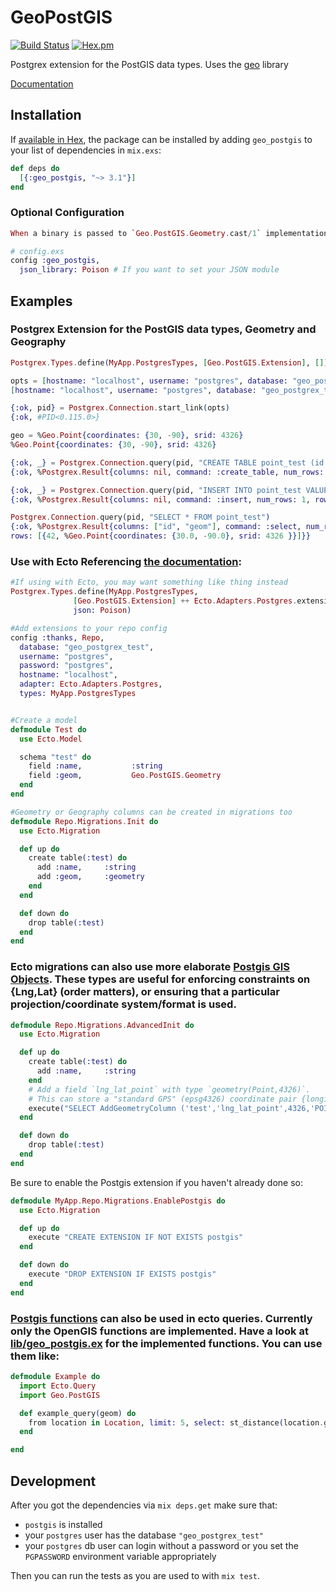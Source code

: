 # GeoPostGIS

[![Build Status](https://travis-ci.org/bryanjos/geo_postgis.svg?branch=master)](https://travis-ci.org/bryanjos/geo_postgis)
[![Hex.pm](https://img.shields.io/hexpm/v/geo_postgis.svg)](https://hex.pm/packages/geo_postgis)

Postgrex extension for the PostGIS data types. Uses the [geo](https://github.com/bryanjos/geo) library

[Documentation](http://hexdocs.pm/geo_postgis)

## Installation

If [available in Hex](https://hex.pm/docs/publish), the package can be installed
by adding `geo_postgis` to your list of dependencies in `mix.exs`:

```elixir
def deps do
  [{:geo_postgis, "~> 3.1"}]
end
```

### Optional Configuration

```elixir
When a binary is passed to `Geo.PostGIS.Geometry.cast/1` implementation of `Ecto.Type.cast/1`, it is assumed to be a GeoJSON string. When this happens, geo_postgis will use Poison, by default, to convert the binary to a map and then convert that map to one of the Geo structs. If in these cases you would like to use a different JSON parser, you can set the config below.

# config.exs
config :geo_postgis,
  json_library: Poison # If you want to set your JSON module
```

## Examples

### Postgrex Extension for the PostGIS data types, Geometry and Geography

```elixir
Postgrex.Types.define(MyApp.PostgresTypes, [Geo.PostGIS.Extension], [])

opts = [hostname: "localhost", username: "postgres", database: "geo_postgrex_test", types: MyApp.PostgresTypes ]
[hostname: "localhost", username: "postgres", database: "geo_postgrex_test", types: MyApp.PostgresTypes]

{:ok, pid} = Postgrex.Connection.start_link(opts)
{:ok, #PID<0.115.0>}

geo = %Geo.Point{coordinates: {30, -90}, srid: 4326}
%Geo.Point{coordinates: {30, -90}, srid: 4326}

{:ok, _} = Postgrex.Connection.query(pid, "CREATE TABLE point_test (id int, geom geometry(Point, 4326))")
{:ok, %Postgrex.Result{columns: nil, command: :create_table, num_rows: 0, rows: nil}}

{:ok, _} = Postgrex.Connection.query(pid, "INSERT INTO point_test VALUES ($1, $2)", [42, geo])
{:ok, %Postgrex.Result{columns: nil, command: :insert, num_rows: 1, rows: nil}}

Postgrex.Connection.query(pid, "SELECT * FROM point_test")
{:ok, %Postgrex.Result{columns: ["id", "geom"], command: :select, num_rows: 1,
rows: [{42, %Geo.Point{coordinates: {30.0, -90.0}, srid: 4326 }}]}}
```

### Use with Ecto Referencing [the documentation](https://hexdocs.pm/ecto_sql/Ecto.Adapters.Postgres.html#module-extensions):

```elixir
#If using with Ecto, you may want something like thing instead
Postgrex.Types.define(MyApp.PostgresTypes,
              [Geo.PostGIS.Extension] ++ Ecto.Adapters.Postgres.extensions(),
              json: Poison)

#Add extensions to your repo config
config :thanks, Repo,
  database: "geo_postgrex_test",
  username: "postgres",
  password: "postgres",
  hostname: "localhost",
  adapter: Ecto.Adapters.Postgres,
  types: MyApp.PostgresTypes


#Create a model
defmodule Test do
  use Ecto.Model

  schema "test" do
    field :name,           :string
    field :geom,           Geo.PostGIS.Geometry
  end
end

#Geometry or Geography columns can be created in migrations too
defmodule Repo.Migrations.Init do
  use Ecto.Migration

  def up do
    create table(:test) do
      add :name,     :string
      add :geom,     :geometry
    end
  end

  def down do
    drop table(:test)
  end
end
```

### Ecto migrations can also use more elaborate [Postgis GIS Objects](http://postgis.net/docs/using_postgis_dbmanagement.html#RefObject). These types are useful for enforcing constraints on {Lng,Lat} (order matters), or ensuring that a particular projection/coordinate system/format is used.

```elixir
defmodule Repo.Migrations.AdvancedInit do
  use Ecto.Migration

  def up do
    create table(:test) do
      add :name,     :string
    end
    # Add a field `lng_lat_point` with type `geometry(Point,4326)`.
    # This can store a "standard GPS" (epsg4326) coordinate pair {longitude,latitude}.
    execute("SELECT AddGeometryColumn ('test','lng_lat_point',4326,'POINT',2);")
  end

  def down do
    drop table(:test)
  end
end
```

Be sure to enable the Postgis extension if you haven't already done so:

```elixir
defmodule MyApp.Repo.Migrations.EnablePostgis do
  use Ecto.Migration

  def up do
    execute "CREATE EXTENSION IF NOT EXISTS postgis"
  end

  def down do
    execute "DROP EXTENSION IF EXISTS postgis"
  end
end
```

### [Postgis functions](http://postgis.net/docs/manual-1.3/ch06.html) can also be used in ecto queries. Currently only the OpenGIS functions are implemented. Have a look at [lib/geo_postgis.ex](lib/geo_postgis.ex) for the implemented functions. You can use them like:

```elixir
defmodule Example do
  import Ecto.Query
  import Geo.PostGIS

  def example_query(geom) do
    from location in Location, limit: 5, select: st_distance(location.geom, ^geom)
  end

end
```

## Development

After you got the dependencies via `mix deps.get` make sure that:

* `postgis` is installed
* your `postgres` user has the database `"geo_postgrex_test"`
* your `postgres` db user can login without a password or you set the `PGPASSWORD` environment variable appropriately

Then you can run the tests as you are used to with `mix test`.
